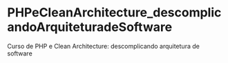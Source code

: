 # PHPeCleanArchitecture_descomplicandoArquiteturadeSoftware
Curso de PHP e Clean Architecture: descomplicando arquitetura de software
